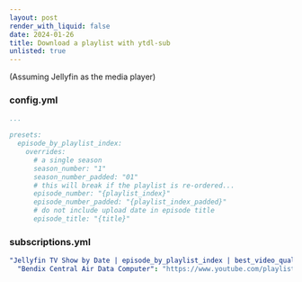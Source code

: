 ```yaml
---
layout: post
render_with_liquid: false
date: 2024-01-26
title: Download a playlist with ytdl-sub
unlisted: true
---
```


(Assuming Jellyfin as the media player)

### config.yml

``` yaml
...

presets:
  episode_by_playlist_index:
    overrides:
      # a single season
      season_number: "1"
      season_number_padded: "01"
      # this will break if the playlist is re-ordered...
      episode_number: "{playlist_index}"
      episode_number_padded: "{playlist_index_padded}"
      # do not include upload date in episode title
      episode_title: "{title}"
```

### subscriptions.yml

``` yaml
"Jellyfin TV Show by Date | episode_by_playlist_index | best_video_quality":
  "Bendix Central Air Data Computer": "https://www.youtube.com/playlist?list=PL-_93BVApb59k-GD2e83E6prrhm5fobtV"
```
